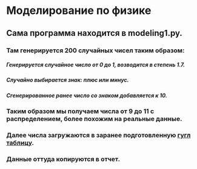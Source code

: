 # Моделирование по физике

## Сама программа находится в modeling1.py.
### Там генерируется 200 случайных чисел таким образом:
##### Генерируется случайное число от 0 до 1, возводится в степень 1.7.
##### Случайно выбирается знак: плюс или минус.
##### Сгенерированное ранее число со знаком добавляется к 10.
### Таким образом мы получаем числа от 9 до 11 с распределением, более похожим на реальные данные.
### Далее числа загружаются в заранее подготовленную [гугл таблицу](https://docs.google.com/spreadsheets/d/1kiHVOjGDyGTdds3n5pTSHHRfI-uBbzLepjn1qmIR-NM/edit#gid=0).
### Данные оттуда копируются в отчет.

